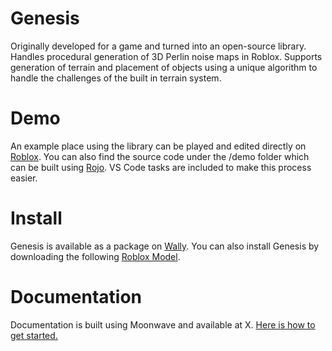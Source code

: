 # Genesis
Originally developed for a game and turned into an open-source library.
Handles procedural generation of 3D Perlin noise maps in Roblox. Supports generation of terrain and placement of objects using a unique algorithm to handle the challenges of the built in terrain system.

# Demo
An example place using the library can be played and edited directly on [Roblox](https://roblox.com).
You can also find the source code under the /demo folder which can be built using [Rojo](https://rojo.space).
VS Code tasks are included to make this process easier.

# Install
Genesis is available as a package on [Wally](https://wally.run).
You can also install Genesis by downloading the following [Roblox Model](https://roblox.com).

# Documentation
Documentation is built using Moonwave and available at X.
[Here is how to get started.](#)